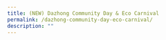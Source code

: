 ```yaml
---
title: (NEW) Dazhong Community Day & Eco Carnival
permalink: /dazhong-community-day-eco-carnival/
description: ""
---
```

<!-- 
![](/images/Events/dazhong%20primary%20school.jpeg)

**Join Dazhong Primary School’s Community Day & Eco Carnival for activities such as Uncle Ringo’s carnival rides, eco-fair, and photo-taking with Star Wars troopers. Funds raised will support needy students.**

**Date:** 1 July, 9.00 am – 4.00 pm<br>
**Admission:** Free <br>
**Venue:** Dazhong Primary School <br>
**Organiser:** Dazhong Primary School

As part of Dazhong’s 85th Anniversary, with the theme, “Dare to Shine!”, the school is organising a Community Day & Eco Carnival to outreach to the community, to further environmental stewardship and sustainability beyond the school through Awareness, Action, Advocacy (3As).

Join them as they go green with the 3As, with partners such as the National Environment Agency, PUB, Singapore’s Water Agency, Nature Society Singapore, and Hong Leong Asia.&nbsp;&nbsp;

Carnival tickets for activities are selling at $30 per booklet.

<a href="[https://go.gov.sg/dzcarnival](https://go.gov.sg/dzcarnival)" target="_blank" class="btn-link">
</a>

<style>
	.btn-link {
		display: inline-block;
	}
	a.btn-link[target="_blank"]:after {
	display: none;
}
	.btn-link > img {
		width: 100%;
	}
</style>

-->